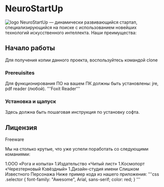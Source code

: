 # NeuroStartUp
![logo](logo.png)
NeuroStartUp — динамически развивающийся стартап, специализирующийся на поиске с использованием новейших технологий искусственного интеллекта. Наши преимущества:
## Начало работы
Для получения копии данного проекта, воспользуйтесь командой clone
### Prereuisites
Для функционирования ПО на вашем ПК должны быть установлены: jre, pdf reader (любой).
'''Foxit Reader'''
### Установка и щапуск
Здесь должна быть пошаговая инструкция по установку софта.
## Лицензия
Freeware

Мы на столько крутые, что уже успели поработать со следующими команиями:

1.ООО «Рога и копыта»
1.Издательство «Читый лист»
1.Космопорт «Черезтерновый Кзвёздный»
1.Дизайн-студия имени Слишком Известного Персонажа
Ниже пример кода из нашего приложения:
'''css
.selector {
  font-family: "Awesome", Arial, sans-serif;
  color: red;
}
'''